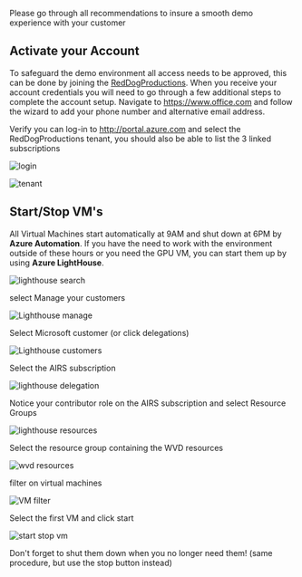 Please go through all recommendations to insure a smooth demo experience with your customer

## Activate your Account

To safeguard the demo environment all access needs to be approved, this can be done by joining the [RedDogProductions](https://teams.microsoft.com/l/team/19%3a6904744e8f2943ca9d221d5988d42734%40thread.tacv2/conversations?groupId=f6174a3a-7450-417c-87a9-77c85d11aa06&tenantId=72f988bf-86f1-41af-91ab-2d7cd011db47).
When you receive your account credentials you will need to go through a few additional steps to complete the account setup.
Navigate to https://www.office.com and follow the wizard to add your phone number and alternative email address.

Verify you can log-in to http://portal.azure.com and select the RedDogProductions tenant, you should also be able to list the 3 linked subscriptions

![login](https://chlams.blob.core.windows.net/public/reddogproductions/pics/intro/azure%20account.png)

![tenant](https://chlams.blob.core.windows.net/public/reddogproductions/pics/intro/azure%20directory.png)



## Start/Stop VM's

All Virtual Machines start automatically at 9AM and shut down at 6PM by **Azure Automation**. If you have the need to work with the environment outside of these hours or you need the GPU VM, you can start them up by using **Azure LightHouse**.

![lighthouse search](https://chlams.blob.core.windows.net/public/reddogproductions/pics/intro/lighthousesearch.png)

select Manage your customers

![Lighthouse manage](https://chlams.blob.core.windows.net/public/reddogproductions/pics/intro/lighthousemanage.png)

Select Microsoft customer (or click delegations)

![Lighthouse customers](https://chlams.blob.core.windows.net/public/reddogproductions/pics/intro/lighthousecustomers.png)

Select the AIRS subscription

![lighthouse delegation](https://chlams.blob.core.windows.net/public/reddogproductions/pics/intro/Lighthousedelegation.png)

Notice your contributor role on the AIRS subscription and select Resource Groups

![lighthouse resources](https://chlams.blob.core.windows.net/public/reddogproductions/pics/intro/lighthouseresources.png)



Select the resource group containing the WVD resources

![wvd resources](https://chlams.blob.core.windows.net/public/reddogproductions/pics/intro/lighthousewvdvms.png)

filter on virtual machines

![VM filter](https://chlams.blob.core.windows.net/public/reddogproductions/pics/intro/lighthousevmfilter.png)

Select the first VM and click start

![start stop vm](https://chlams.blob.core.windows.net/public/reddogproductions/pics/intro/lighthousestartstopvm.png)



Don't forget to shut them down when you no longer need them! (same procedure, but use the stop button instead)







